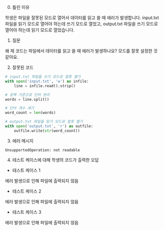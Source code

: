 0. 틀린 이유

학생은 파일을 잘못된 모드로 열어서 데이터를 읽고 쓸 때 에러가 발생합니다. input.txt 파일을 읽기 모드로 열어야 하는데 쓰기 모드로 열었고, output.txt 파일을 쓰기 모드로 열어야 하는데 읽기 모드로 열었습니다.

1. 질문

왜 제 코드는 파일에서 데이터를 읽고 쓸 때 에러가 발생하나요? 모드를 잘못 설정한 것 같아요.

2. 잘못된 코드

```python
# input.txt 파일을 쓰기 모드로 잘못 열기
with open('input.txt', 'w') as infile:
    line = infile.read().strip()

# 공백 기준으로 단어 분리
words = line.split()

# 단어 개수 세기
word_count = len(words)

# output.txt 파일을 읽기 모드로 잘못 열기
with open('output.txt', 'r') as outfile:
    outfile.write(str(word_count))
```

3. 에러 메시지

```
UnsupportedOperation: not readable
```

4. 테스트 케이스에 대해 학생의 코드가 출력한 오답

- 테스트 케이스 1

에러 발생으로 인해 파일에 출력되지 않음

- 테스트 케이스 2

에러 발생으로 인해 파일에 출력되지 않음

- 테스트 케이스 3

에러 발생으로 인해 파일에 출력되지 않음